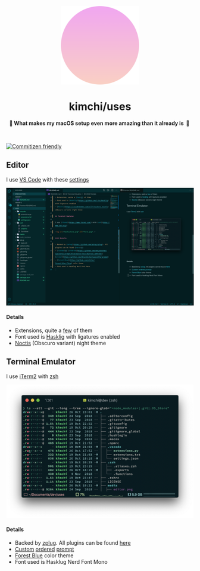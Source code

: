 <div align="center">
    <img src="media/uses.png" width="210" height="210">
    <h1>kimchi/uses</h1>
    <p>
        <b>
            🌺&nbsp;What makes my macOS setup even more amazing than it already is&nbsp;&nbsp;🌺&nbsp;
        </b>
    </p>
    <br />
</div>

[![Commitizen friendly](https://img.shields.io/badge/commitizen-friendly-brightgreen.svg)](http://commitizen.github.io/cz-cli/)


## Editor

I use [VS Code](https://code.visualstudio.com/) with these [settings](https://github.com/yeskunall/uses/blob/master/.vscode.settings/settings.json)

<img src="media/editor.png" alt="editor.png" />

#### Details

- Extensions, quite a [few](#) of them
- Font used is [Hasklig](https://github.com/i-tu/Hasklig) with ligatures enabled
- [Noctis](https://vscodethemes.com/e/liviuschera.noctis) (Obscuro variant) night theme

## Terminal Emulator

I use [iTerm2](https://www.iterm2.com/) with [zsh](http://www.zsh.org/)

<img src="media/term.png" alt="term.png" />

#### Details

- Backed by [zplug](https://github.com/zplug/zplug). All plugins can be found [here](#)
- [Custom](#) [ordered](https://github.com/denysdovhan/spaceship-prompt/blob/master/docs/Options.md#order) [prompt](https://github.com/denysdovhan/spaceship-prompt)
- [Forest Blue](https://github.com/olkinn/forest-blue-iTerm) color theme
- Font used is Hasklug Nerd Font Mono
